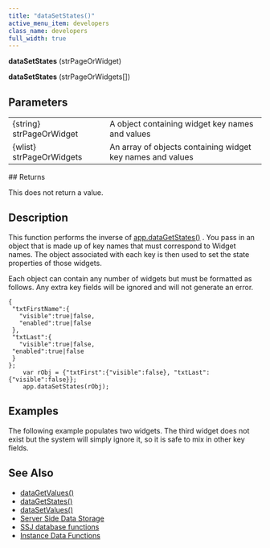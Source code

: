 ```yaml
---
title: "dataSetStates()"
active_menu_item: developers
class_name: developers
full_width: true
---
```



**dataSetStates** (strPageOrWidget)

**dataSetStates** (strPageOrWidgets[])

## Parameters

<table>
<tr>
<td width="186">
{string} strPageOrWidget

</td>
<td width="16">
</td>
<td width="678">
A object containing widget key names and values

</td>
</tr>
<tr>
<td width="186">
{wlist} strPageOrWidgets

</td>
<td width="16">
</td>
<td width="678">
An array of objects containing widget key names and values

</td>
</tr>
</table>
## Returns

This does not return a value.

## Description

This function performs the inverse of [app.dataGetStates()](/developers/documentation/scripting-apis/client-api/widget-data-state-manipulation/datagetstates) . You pass in an object that is made up of key names that must correspond to Widget names. The object associated with each key is then used to set the state properties of those widgets.

Each object can contain any number of widgets but must be formatted as follows. Any extra key fields will be ignored and will not generate an error.

    {
     "txtFirstName":{
       "visible":true|false,
       "enabled":true|false
     },
     "txtLast":{
       "visible":true|false,
     "enabled":true|false
     }
    };
        var rObj = {"txtFirst":{"visible":false}, "txtLast":{"visible":false}};
        app.dataSetStates(rObj);
   

## Examples

The following example populates two widgets. The third widget does not exist but the system will simply ignore it, so it is safe to mix in other key fields.

## See Also

 - [dataGetValues()](/developers/documentation/scripting-apis/client-api/widget-data-state-manipulation/datagetvalues)
 - [dataGetStates()](/developers/documentation/scripting-apis/client-api/widget-data-state-manipulation/datagetstates)
 - [dataSetValues()](/developers/documentation/scripting-apis/client-api/widget-data-state-manipulation/datasetvalues)
 - [Server Side Data Storage](/developers/documentation/product-guide/data-storage/server-side-data-storage/)
 - [SSJ database functions](/developers/documentation/product-guide/data-storage/server-side-data-storage/)
 - [Instance Data Functions](/developers/documentation/scripting-apis/client-api/instance-data-functions/)

